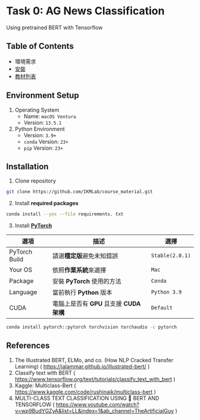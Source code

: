 # Task 0: AG News Classification

Using pretrained BERT with Tensorflow

## Table of Contents

- 環境需求
- [安裝](#安裝)
- [教材列表](#教材列表)

## Environment Setup

1. Operating System
    - Name: `macOS Ventura`
    - Version: `13.5.1`
2. Python Environment
    - Version: `3.9+`
    - `conda` Version: `23+`
    - `pip` Version: `23+`

## Installation

1. Clone repository

```sh
git clone https://github.com/IKMLab/course_material.git
```

2. Install **required packages**

```sh
conda install --yes --file requirements. txt
```

3. Install [**PyTorch**](https://pytorch.org/get-started/locally/#start-locally)

|選項|描述|選擇|
|-|-|-|
|PyTorch Build|請選**穩定版**避免未知錯誤|`Stable(2.0.1)`|
|Your OS|依照**作業系統**來選擇|`Mac`|
|Package|安裝 **PyTorch** 使用的方法|`Conda`|
|Language|當前執行 **Python** 版本|`Python 3.9`|
|CUDA|電腦上是否有 **GPU** 且支援 **CUDA 架構**|`Default`|

```sh
conda install pytorch::pytorch torchvision torchaudio -c pytorch
```

## References

1. The Illustrated BERT, ELMo, and co. (How NLP Cracked Transfer Learning) ( https://jalammar.github.io/illustrated-bert/ )
2. Classify text with BERT ( https://www.tensorflow.org/text/tutorials/classify_text_with_bert )
3. Kaggle: Multiclass-Bert ( https://www.kaggle.com/code/rushinaik/multiclass-bert )
4. MULTI-CLASS TEXT CLASSIFICATION USING 🤗 BERT AND TENSORFLOW
( https://www.youtube.com/watch?v=wp9BudYGZyA&list=LL&index=1&ab_channel=TheArtificialGuy )
